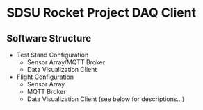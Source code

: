 SDSU Rocket Project DAQ Client
=================================

## Software Structure
* Test Stand Configuration
    * Sensor Array/MQTT Broker
    * Data Visualization Client
* Flight Configuration
    * Sensor Array
    * MQTT Broker
    * Data Visualization Client
(see below for descriptions...)